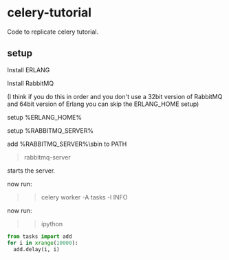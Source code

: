 celery-tutorial
===============

Code to replicate celery tutorial.

setup
-----

Install ERLANG

Install RabbitMQ

(I think if you do this in order and you don't use a 32bit version of RabbitMQ and 64bit version of Erlang you can skip the ERLANG_HOME setup)

setup %ERLANG_HOME%

setup %RABBITMQ_SERVER%

add %RABBITMQ_SERVER%\sbin to PATH

>rabbitmq-server

starts the server.

now run:

>>celery worker -A tasks -l INFO

now run:

>>ipython

```python
from tasks import add
for i in xrange(10000):
  add.delay(i, i)
```
